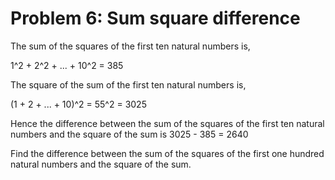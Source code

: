 # Problem 6: Sum square difference

The sum of the squares of the first ten natural numbers is,

1^2 + 2^2 + ... + 10^2 = 385

The square of the sum of the first ten natural numbers is,

(1 + 2 + ... + 10)^2 = 55^2 = 3025

Hence the difference between the sum of the squares of the first ten natural numbers and the square of the sum is 
3025 - 385 = 2640

Find the difference between the sum of the squares of the first one hundred natural numbers and the square of the sum.
